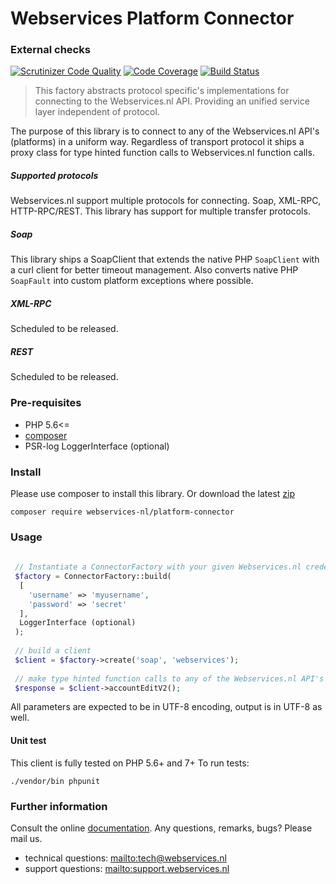 # Webservices Platform Connector

### External checks
[![Scrutinizer Code Quality](https://scrutinizer-ci.com/g/webservices-nl/platform-connector/badges/quality-score.png?b=master)](https://scrutinizer-ci.com/g/webservices-nl/platform-connector/?branch=master)
[![Code Coverage](https://scrutinizer-ci.com/g/webservices-nl/platform-connector/badges/coverage.png?b=master)](https://scrutinizer-ci.com/g/webservices-nl/platform-connector/?branch=master)
[![Build Status](https://travis-ci.org/webservices-nl/platform-connector.svg?branch=master)](https://travis-ci.org/webservices-nl/platform-connector)

>This factory abstracts protocol specific's implementations for connecting to the Webservices.nl API. Providing an unified service layer independent of protocol.


The purpose of this library is to connect to any of the Webservices.nl API's (platforms) in a uniform way. 
Regardless of transport protocol it ships a proxy class for type hinted function calls to Webservices.nl function calls. 

##### Supported protocols
Webservices.nl support multiple protocols for connecting. Soap, XML-RPC, HTTP-RPC/REST. This library has support for multiple transfer protocols. 

##### Soap
This library ships a SoapClient that extends the native PHP `SoapClient` with a curl client for better timeout management. Also converts native PHP ```SoapFault``` into custom platform exceptions where possible.

##### XML-RPC
Scheduled to be released.

##### REST
Scheduled to be released.

### Pre-requisites
- PHP 5.6<=
- [composer](https://getcomposer.org)
- PSR-log LoggerInterface (optional) 

### Install
Please use composer to install this library. Or download the latest [zip](https://github.com/webservices-nl/platform-connector/archive/master.zip)

` composer require webservices-nl/platform-connector `

### Usage

```php
 
 // Instantiate a ConnectorFactory with your given Webservices.nl credentials.
 $factory = ConnectorFactory::build(
  [
    'username' => 'myusername',
    'password' => 'secret'
  ],
  LoggerInterface (optional)
 );
 
 // build a client
 $client = $factory->create('soap', 'webservices');
 
 // make type hinted function calls to any of the Webservices.nl API's
 $response = $client->accountEditV2();
```

All parameters are expected to be in UTF-8 encoding, output is in UTF-8 as well.

#### Unit test
This client is fully tested on PHP 5.6+ and 7+ To run tests:

` ./vendor/bin phpunit `

### Further information
Consult the online [documentation](https://webview.webservices.nl/documentation). Any questions, remarks, bugs? Please mail us.
- technical questions: <mailto:tech@webservices.nl>
- support questions: <mailto:support.webservices.nl>